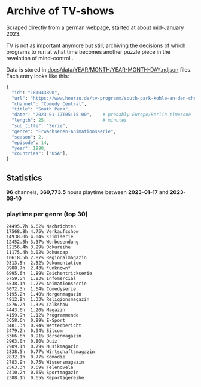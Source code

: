 # Archive of TV-shows

Scraped directly from a german webpage, started at about mid-January 2023.

TV is not as important anymore but still, archiving the decisions of which programs to run at what time
becomes another puzzle piece in the revelation of mind-control.. 

Data is stored in [docs/data/YEAR/MONTH/YEAR-MONTH-DAY.ndjson](docs/data/) files. 
Each entry looks like this:

```python
{
  "id": "181043890", 
  "url": "https://www.hoerzu.de/tv-programm/south-park-kohle-an-den-chefkoch/bid_181043890/", 
  "channel": "Comedy Central", 
  "title": "South Park", 
  "date": "2023-01-17T05:15:00",    # probably Europe/Berlin timezone 
  "length": 25,                     # minutes 
  "sub_title": "Serie", 
  "genre": "Erwachsenen-Animationsserie", 
  "season": 2, 
  "episode": 14, 
  "year": 1998, 
  "countries": ["USA"],
}
```

## Statistics

**96** channels, **369,773.5** hours playtime between **2023-01-17** and **2023-08-10**


### playtime per genre (top 30)

    24495.7h 6.62% Nachrichten
    17568.8h 4.75% Verkaufsshow
    14938.0h 4.04% Krimiserie
    12452.5h 3.37% Werbesendung
    12156.4h 3.29% Dokureihe
    11175.4h 3.02% Dokusoap
    10618.5h 2.87% Regionalmagazin
    9313.5h  2.52% Dokumentation
    8988.7h  2.43% *unknown*
    6995.6h  1.89% Zeichentrickserie
    6759.5h  1.83% Infomercial
    6538.1h  1.77% Animationsserie
    6072.3h  1.64% Comedyserie
    5195.2h  1.40% Morgenmagazin
    4912.9h  1.33% Religionsmagazin
    4876.2h  1.32% Talkshow
    4443.6h  1.20% Magazin
    4159.9h  1.12% Programmende
    3658.6h  0.99% E-Sport
    3481.3h  0.94% Wetterbericht
    3479.2h  0.94% Sitcom
    3366.6h  0.91% Börsenmagazin
    2963.0h  0.80% Quiz
    2909.1h  0.79% Musikmagazin
    2838.5h  0.77% Wirtschaftsmagazin
    2832.1h  0.77% Komödie
    2783.9h  0.75% Wissensmagazin
    2563.3h  0.69% Telenovela
    2410.2h  0.65% Sportmagazin
    2388.1h  0.65% Reportagereihe
